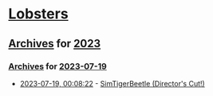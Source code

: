 # [Lobsters](../../../README.md)

## [Archives](../../index.md) for [2023](../index.md)

### [Archives](../../index.md) for [2023-07-19](index.md)

* [2023-07-19, 00:08:22](https://lobste.rs/s/twg9ws/simtigerbeetle_director_s_cut) - [SimTigerBeetle (Director's Cut!)](https://www.youtube.com/watch?v=Vch4BWUVzMM)
